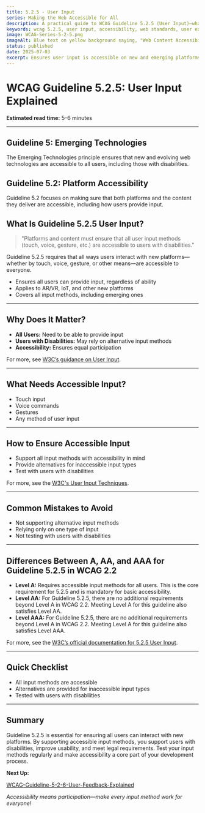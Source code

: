 ```yaml
---
title: 5.2.5 - User Input
series: Making the Web Accessible for All
description: A practical guide to WCAG Guideline 5.2.5 (User Input)—what it means, why it matters, and how to ensure user input is accessible on new and emerging platforms.
keywords: wcag 5.2.5, user input, accessibility, web standards, user experience, emerging technologies
image: WCAG-Series-5-2-5.png
imageAlt: Blue text on yellow background saying, "Web Content Accessibiilty Guiedlines (WCAG) 5.2.5 Explained, User Input"
status: published
date: 2025-07-03
excerpt: Ensures user input is accessible on new and emerging platforms, supporting all users.
---
```


# **WCAG Guideline 5.2.5: User Input Explained**

**Estimated read time:** 5–6 minutes

---

## **Guideline 5: Emerging Technologies**

The Emerging Technologies principle ensures that new and evolving web technologies are accessible to all users, including those with disabilities.

## **Guideline 5.2: Platform Accessibility**

Guideline 5.2 focuses on making sure that both platforms and the content they deliver are accessible, including how users provide input.

## **What Is Guideline 5.2.5 User Input?**

<!-- [Illustration: User entering information on a futuristic device with accessibility icons] -->

> "Platforms and content must ensure that all user input methods (touch, voice, gesture, etc.) are accessible to users with disabilities."

Guideline 5.2.5 requires that all ways users interact with new platforms—whether by touch, voice, gesture, or other means—are accessible to everyone.

- Ensures all users can provide input, regardless of ability
- Applies to AR/VR, IoT, and other new platforms
- Covers all input methods, including emerging ones

---

## **Why Does It Matter?**

<!-- [Infographic: User entering information on a futuristic device with accessibility icons] -->

- **All Users:** Need to be able to provide input
- **Users with Disabilities:** May rely on alternative input methods
- **Accessibility:** Ensures equal participation

For more, see [W3C’s guidance on User Input](https://www.w3.org/WAI/standards-guidelines/wcag/new-in-22/).

---

## **What Needs Accessible Input?**

<!-- [Grid: Touch, voice, gesture, and other input methods] -->

- Touch input
- Voice commands
- Gestures
- Any method of user input

---

## **How to Ensure Accessible Input**

<!-- [Side-by-side: Good example (accessible input) vs. Bad example (inaccessible input)] -->

- Support all input methods with accessibility in mind
- Provide alternatives for inaccessible input types
- Test with users with disabilities

For more, see the [W3C's User Input Techniques](https://www.w3.org/WAI/standards-guidelines/wcag/new-in-22/).

---

## **Common Mistakes to Avoid**

<!-- [Do/Don't graphic: Left side with accessible input, right side with inaccessible input] -->

- Not supporting alternative input methods
- Relying only on one type of input
- Not testing with users with disabilities

---

## **Differences Between A, AA, and AAA for Guideline 5.2.5 in WCAG 2.2**

<!-- [Infographic: Three columns labeled A, AA, AAA with example requirements for each] -->

- **Level A:** Requires accessible input methods for all users. This is the core requirement for 5.2.5 and is mandatory for basic accessibility.
- **Level AA:** For Guideline 5.2.5, there are no additional requirements beyond Level A in WCAG 2.2. Meeting Level A for this guideline also satisfies Level AA.
- **Level AAA:** For Guideline 5.2.5, there are no additional requirements beyond Level A in WCAG 2.2. Meeting Level A for this guideline also satisfies Level AAA.

For more, see the [W3C’s official documentation for 5.2.5 User Input](https://www.w3.org/WAI/standards-guidelines/wcag/new-in-22/).

---

## **Quick Checklist**

<!-- [Checklist graphic: Icons for each item (input, accessibility, testing, etc.)] -->

- All input methods are accessible
- Alternatives are provided for inaccessible input types
- Tested with users with disabilities

---

## **Summary**

<!-- [Illustration: User entering information on a futuristic device with accessibility icons] -->

Guideline 5.2.5 is essential for ensuring all users can interact with new platforms. By supporting accessible input methods, you support users with disabilities, improve usability, and meet legal requirements. Test your input methods regularly and make accessibility a core part of your development process.

**Next Up:**

[WCAG-Guideline-5-2-6-User-Feedback-Explained](WCAG-Guideline-5-2-6-User-Feedback-Explained)

*Accessibility means participation—make every input method work for everyone!*
